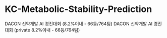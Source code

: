 # KC-Metabolic-Stability-Prediction
DACON 신약개발 AI 경진대회 (8.2%이내 - 66등/764팀)
DACON 신약개발 AI 경진대회 (private 8.2%이내 - 66등/764팀)
